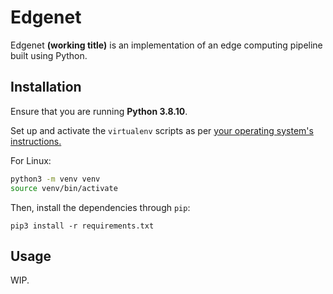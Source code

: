 # Edgenet

Edgenet **(working title)** is an implementation of an edge computing pipeline built using Python.

## Installation

Ensure that you are running **Python 3.8.10**.

Set up and activate the `virtualenv` scripts as per [your operating system's instructions.](https://docs.python.org/3/tutorial/venv.html#creating-virtual-environments)

For Linux:

```bash
python3 -m venv venv
source venv/bin/activate
```

Then, install the dependencies through `pip`:

```
pip3 install -r requirements.txt

```

## Usage

WIP.